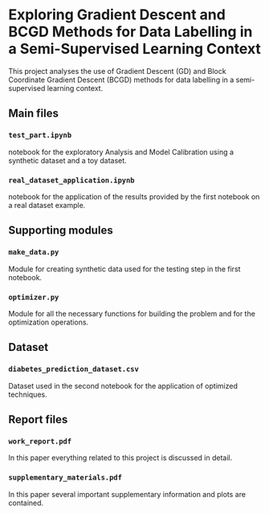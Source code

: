 # Exploring Gradient Descent and BCGD Methods for Data Labelling in a Semi-Supervised Learning Context

This project analyses the use of Gradient Descent (GD) and Block Coordinate Gradient Descent (BCGD) methods for data labelling in a semi-supervised learning context.

## Main files

### `test_part.ipynb`

notebook for the exploratory Analysis and Model Calibration using a synthetic dataset and a toy dataset.

### `real_dataset_application.ipynb`

notebook for the application of the results provided by the first notebook on a real dataset example.

## Supporting modules

### `make_data.py`

Module for creating synthetic data used for the testing step in the first notebook.

### `optimizer.py`

Module for all the necessary functions for building the problem and for the optimization operations.

## Dataset

### `diabetes_prediction_dataset.csv`

Dataset used in the second notebook for the application of optimized techniques.

## Report files

### `work_report.pdf`

In this paper everything related to this project is discussed in detail.

### `supplementary_materials.pdf`

In this paper several important supplementary information and plots are contained.
